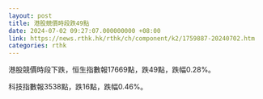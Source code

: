 ```yaml
---
layout: post
title: 港股競價時段跌49點
date: 2024-07-02 09:27:07.000000000 +08:00
link: https://news.rthk.hk/rthk/ch/component/k2/1759887-20240702.htm
categories: rthk
---
```


港股競價時段下跌，恒生指數報17669點，跌49點，跌幅0.28%。

科技指數報3538點，跌16點，跌幅0.46%。
